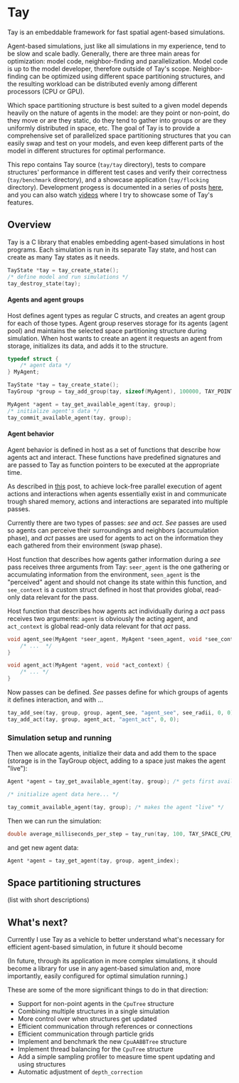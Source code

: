 # Tay

Tay is an embeddable framework for fast spatial agent-based simulations.

Agent-based simulations, just like all simulations in my experience, tend to be slow and scale badly. Generally, there are three main areas for optimization: model code, neighbor-finding and parallelization. Model code is up to the model developer, therefore outside of Tay's scope. Neighbor-finding can be optimized using different space partitioning structures, and the resulting workload can be distributed evenly among different processors (CPU or GPU).

Which space partitioning structure is best suited to a given model depends heavily on the nature of agents in the model: are they point or non-point, do they move or are they static, do they tend to gather into groups or are they uniformly distributed in space, etc. The goal of Tay is to provide a comprehensive set of parallelized space partitioning structures that you can easily swap and test on your models, and even keep different parts of the model in different structures for optimal performance.

This repo contains Tay source (`tay/tay` directory), tests to compare structures' performance in different test cases and verify their correctness (`tay/benchmark` directory), and a showcase application (`tay/flocking` directory). Development progess is documented in a series of posts [here](https://bcace.github.io), and you can also watch [videos](https://www.youtube.com/watch?v=DD93xIQqz5s) where I try to showcase some of Tay's features.

## Overview

Tay is a C library that enables embedding agent-based simulations in host programs. Each simulation is run in its separate Tay state, and host can create as many Tay states as it needs.

```C
TayState *tay = tay_create_state();
/* define model and run simulations */
tay_destroy_state(tay);
```

#### Agents and agent groups

Host defines agent types as regular C structs, and creates an agent group for each of those types. Agent group reserves storage for its agents (agent pool) and maintains the selected space partitioning structure during simulation. When host wants to create an agent it requests an agent from storage, initializes its data, and adds it to the structure.

```C
typedef struct {
    /* agent data */
} MyAgent;

TayState *tay = tay_create_state();
TayGroup *group = tay_add_group(tay, sizeof(MyAgent), 100000, TAY_POINT);

MyAgent *agent = tay_get_available_agent(tay, group);
/* initialize agent's data */
tay_commit_available_agent(tay, group);
```

#### Agent behavior

Agent behavior is defined in host as a set of functions that describe how agents act and interact. These functions have predefined signatures and are passed to Tay as function pointers to be executed at the appropriate time.

As described in [this](https://bcace.github.io/ochre.html) post, to achieve lock-free parallel execution of agent actions and interactions when agents essentially exist in and communicate trough shared memory, actions and interactions are separated into multiple passes.

Currently there are two types of passes: *see* and *act*. *See* passes are used so agents can perceive their surroundings and neighbors (accumulation phase), and *act* passes are used for agents to act on the information they each gathered from their environment (swap phase).

Host function that describes how agents gather information during a *see* pass receives three arguments from Tay: `seer_agent` is the one gathering or accumulating information from the environment, `seen_agent` is the "perceived" agent and should not change its state within this function, and `see_context` is a custom struct defined in host that provides global, read-only data relevant for the pass.

Host function that describes how agents act individually during a *act* pass receives two arguments: `agent` is obviously the acting agent, and `act_context` is global read-only data relevant for that *act* pass.

```C
void agent_see(MyAgent *seer_agent, MyAgent *seen_agent, void *see_context) {
    /* ...  */
}

void agent_act(MyAgent *agent, void *act_context) {
    /* ... */
}
```

Now passes can be defined. *See* passes define for which groups of agents it defines interaction, and with ...

```C
tay_add_see(tay, group, group, agent_see, "agent_see", see_radii, 0, 0);
tay_add_act(tay, group, agent_act, "agent_act", 0, 0);
```

### Simulation setup and running

Then we allocate agents, initialize their data and add them to the space (storage is in the TayGroup object, adding to a space just makes the agent "live"):

```C
Agent *agent = tay_get_available_agent(tay, group); /* gets first available "dead" agent from storage */

/* initialize agent data here... */

tay_commit_available_agent(tay, group); /* makes the agent "live" */
```

Then we can run the simulation:

```C
double average_milliseconds_per_step = tay_run(tay, 100, TAY_SPACE_CPU_GRID, 1);
```

and get new agent data:

```C
Agent *agent = tay_get_agent(tay, group, agent_index);
```

## Space partitioning structures

(list with short descriptions)

## What's next?

Currently I use Tay as a vehicle to better understand what's necessary for efficient agent-based simulation, in future it should become

(In future, through its application in more complex simulations, it should become a library for use in any agent-based simulation and, more importantly, easily configured for optimal simulation running.)

These are some of the more significant things to do in that direction:

* Support for non-point agents in the `CpuTree` structure
* Combining multiple structures in a single simulation
* More control over when structures get updated
* Efficient communication through references or connections
* Efficient communication through particle grids
* Implement and benchmark the new `CpuAABBTree` structure
* Implement thread balancing for the `CpuTree` structure
* Add a simple sampling profiler to measure time spent updating and using structures
* Automatic adjustment of `depth_correction`
